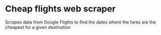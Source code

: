 # Cheap flights web scraper
 Scrapes data from Google Flights to find the dates where the fares are the cheapest for a given destination
